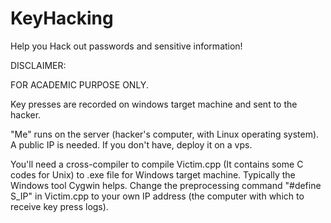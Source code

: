 # KeyHacking
Help you Hack out passwords and sensitive information!


DISCLAIMER:

FOR ACADEMIC PURPOSE ONLY.

Key presses are recorded on windows target machine and sent to the hacker. 

"Me" runs on the server (hacker's computer, with Linux operating system). A public IP is needed. If you don't have, deploy it on a vps. 

You'll need a cross-compiler to compile Victim.cpp (It contains some C codes for Unix) to .exe file for Windows target machine. Typically the Windows tool Cygwin helps. Change the preprocessing command "#define S_IP" in Victim.cpp to your own IP address (the computer with which to receive key press logs). 

